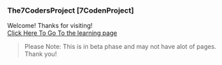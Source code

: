### The7CodersProject [7CodenProject]
Welcome! Thanks for visiting!\
[Click Here To Go To the learning page](My1stProject.html)
> Please Note: This is in beta phase and may not have alot of pages. Thank you!
